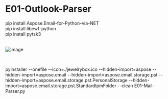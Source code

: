 # E01-Outlook-Parser


pip install Aspose.Email-for-Python-via-NET <br>
pip install libewf-python <br>
pip install pytsk3 <br><br>

![image](https://github.com/user-attachments/assets/28113df3-c433-43f0-bda6-2870c9c5f2ae)

<br>

pyinstaller --onefile --icon=./jewelrybox.ico --hidden-import=aspose --hidden-import=aspose.email --hidden-import=aspose.email.storage.pst --hidden-import=aspose.email.storage.pst.PersonalStorage --hidden-import=aspose.email.storage.pst.StandardIpmFolder --clean E01-Mail-Parser.py


